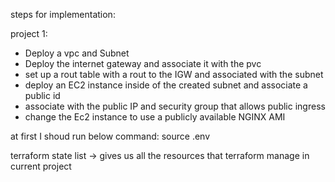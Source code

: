 steps for implementation:

project 1:

- Deploy a vpc and Subnet
- Deploy the internet gateway and associate it with the pvc
- set up a rout table with a rout to the IGW and associated with the subnet
- deploy an EC2 instance inside of the created subnet and associate a public id
- associate with the public IP and security group that allows public ingress
- change the Ec2 instance to use a publicly available NGINX AMI

at first I shoud run below command:
source .env

terraform state list -> gives us all the resources that terraform manage in current project



